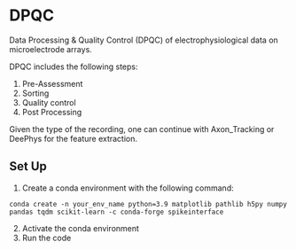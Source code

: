 # DPQC
Data Processing &amp; Quality Control (DPQC) of electrophysiological data on microelectrode arrays.

DPQC includes the following steps:

1. Pre-Assessment
2. Sorting
3. Quality control
4. Post Processing

Given the type of the recording, one can continue with Axon_Tracking or DeePhys for the feature extraction.



## Set Up
1. Create a conda environment with the following command:

`conda create -n your_env_name python=3.9 matplotlib pathlib h5py numpy pandas tqdm scikit-learn -c conda-forge spikeinterface`

2. Activate the conda environment
3. Run the code

